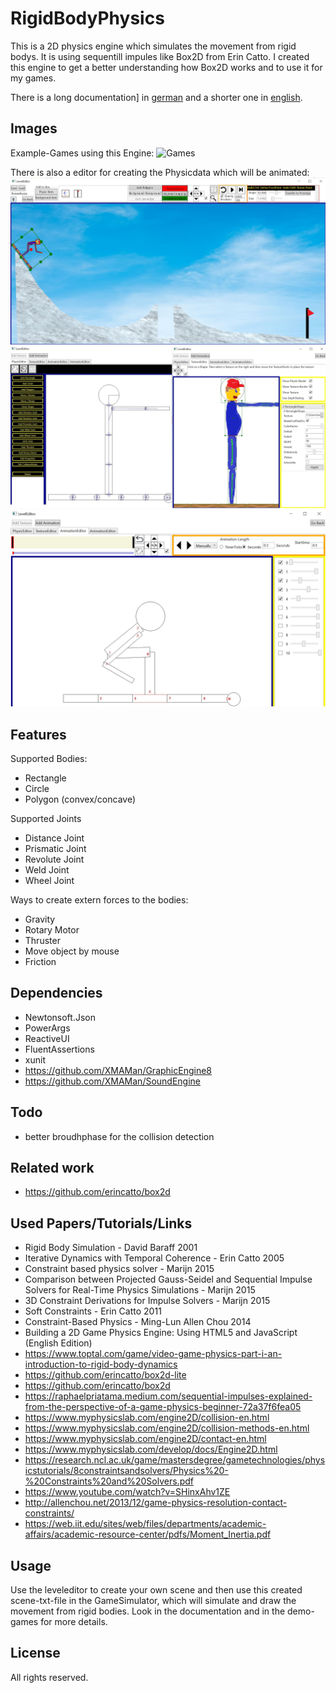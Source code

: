 RigidBodyPhysics
============
This is a 2D physics engine which simulates the movement from rigid bodys. It is using sequentill impules like Box2D from Erin Catto.
I created this engine to get a better understanding how Box2D works and to use it for my games.

There is a long documentation] in [german](./PhysicEngine/Dokumentation/Dokumentation.pdf) and a shorter one in [english](https://github.com/XMAMan/SmallSI).

Images
------
Example-Games using this Engine:
![Games](./PhysicEngine/Data/ResultImages/PhysicGames.gif)

There is also a editor for creating the Physicdata which will be animated:
![Leveleditor1](./PhysicEngine/Data/ResultImages/Leveleditor1.jpg)
![Leveleditor2](./PhysicEngine/Data/ResultImages/Leveleditor2.jpg)
![Leveleditor3](./PhysicEngine/Data/ResultImages/Leveleditor3.jpg)

Features
--------
Supported Bodies:
* Rectangle
* Circle
* Polygon (convex/concave)

Supported Joints
* Distance Joint 
* Prismatic Joint
* Revolute Joint
* Weld Joint
* Wheel Joint

Ways to create extern forces to the bodies:
* Gravity
* Rotary Motor
* Thruster
* Move object by mouse
* Friction

Dependencies
------------
* Newtonsoft.Json
* PowerArgs
* ReactiveUI
* FluentAssertions
* xunit
* https://github.com/XMAMan/GraphicEngine8
* https://github.com/XMAMan/SoundEngine

Todo
----
* better broudhphase for the collision detection

Related work
------------
* https://github.com/erincatto/box2d

Used Papers/Tutorials/Links
---------------------------
* Rigid Body Simulation - David Baraff 2001
* Iterative Dynamics with Temporal Coherence - Erin Catto 2005
* Constraint based physics solver - Marijn 2015
* Comparison between Projected Gauss-Seidel and Sequential Impulse Solvers for Real-Time Physics Simulations - Marijn 2015
* 3D Constraint Derivations for Impulse Solvers - Marijn 2015
* Soft Constraints - Erin Catto 2011
* Constraint-Based Physics - Ming-Lun Allen Chou 2014
* Building a 2D Game Physics Engine: Using HTML5 and JavaScript (English Edition)
* https://www.toptal.com/game/video-game-physics-part-i-an-introduction-to-rigid-body-dynamics
* https://github.com/erincatto/box2d-lite
* https://github.com/erincatto/box2d
* https://raphaelpriatama.medium.com/sequential-impulses-explained-from-the-perspective-of-a-game-physics-beginner-72a37f6fea05
* https://www.myphysicslab.com/engine2D/collision-en.html
* https://www.myphysicslab.com/engine2D/collision-methods-en.html
* https://www.myphysicslab.com/engine2D/contact-en.html
* https://www.myphysicslab.com/develop/docs/Engine2D.html
* https://research.ncl.ac.uk/game/mastersdegree/gametechnologies/physicstutorials/8constraintsandsolvers/Physics%20-%20Constraints%20and%20Solvers.pdf
* https://www.youtube.com/watch?v=SHinxAhv1ZE
* http://allenchou.net/2013/12/game-physics-resolution-contact-constraints/
* https://web.iit.edu/sites/web/files/departments/academic-affairs/academic-resource-center/pdfs/Moment_Inertia.pdf

Usage
-----
Use the leveleditor to create your own scene and then use this created scene-txt-file in the GameSimulator, which will simulate and draw the movement from rigid bodies. Look in the documentation
and in the demo-games for more details. 

License
-------

All rights reserved.